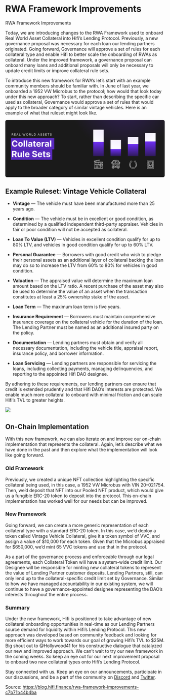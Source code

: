 
# RWA Framework Improvements

RWA Framework Improvements

Today, we are introducing changes to the RWA Framework used to onboard Real World Asset Collateral into Hifi’s Lending Protocol. Previously, a new governance proposal was necessary for each loan our lending partners originated. Going forward, Governance will approve a set of rules for each collateral type and enable Hifi to better scale the onboarding of RWAs as collateral. Under the improved framework, a governance proposal can onboard many loans and additional proposals will only be necessary to update credit limits or improve collateral rule sets.

To introduce this new framework for RWA’s let’s start with an example community members should be familiar with. In June of last year, we onboarded a 1952 VW Microbus to the protocol; how would that look today under this new approach? To start, rather than describing the specific car used as collateral, Governance would approve a set of rules that would apply to the broader category of similar vintage vehicles. Here is an example of what that ruleset might look like.

![](../images/2024-04-02_rwa-framework-improvements/1_7KZZp_cdrq6wm2eMWAc4VA.png)

## Example Ruleset: Vintage Vehicle Collateral

* **Vintage** — The vehicle must have been manufactured more than 25 years ago.

* **Condition** — The vehicle must be in excellent or good condition, as determined by a qualified independent third-party appraiser. Vehicles in fair or poor condition will not be accepted as collateral.

* **Loan To Value (LTV)** — Vehicles in excellent condition qualify for up to 80% LTV, and vehicles in good condition qualify for up to 60% LTV.

* **Personal Guarantee** — Borrowers with good credit who wish to pledge their personal assets as an additional layer of collateral backing the loan may do so to increase the LTV from 60% to 80% for vehicles in good condition.

* **Valuation** — The appraised value will determine the maximum loan amount based on the LTV ratio. A recent purchase of the asset may also be used to determine the value of an asset when the transaction constitutes at least a 25% ownership stake of the asset.

* **Loan Term** — The maximum loan term is five years.

* **Insurance Requirement** — Borrowers must maintain comprehensive insurance coverage on the collateral vehicle for the duration of the loan. The Lending Partner must be named as an additional insured party on the policy.

* **Documentation** — Lending partners must obtain and verify all necessary documentation, including the vehicle title, appraisal report, insurance policy, and borrower information.

* **Loan Servicing** — Lending partners are responsible for servicing the loans, including collecting payments, managing delinquencies, and reporting to the appointed Hifi DAO designee.

By adhering to these requirements, our lending partners can ensure that credit is extended prudently and that Hifi DAO’s interests are protected. We enable much more collateral to onboard with minimal friction and can scale Hifi’s TVL to greater heights.

![](../images/2024-04-02_rwa-framework-improvements/0_yNw3H6JwyFErBMyi)

## On-Chain Implementation

With this new framework, we can also iterate on and improve our on-chain implementation that represents the collateral. Again, let’s describe what we have done in the past and then explore what the implementation will look like going forward.

### Old Framework

Previously, we created a unique NFT collection highlighting the specific collateral being used, in this case, a 1952 VW Microbus with VIN 20–021754. Then, we’d deposit that NFT into our Pooled NFT product, which would give us a fungible ERC-20 token to deposit into the protocol. This on-chain implementation has worked well for our needs but can be improved.

### New Framework

Going forward, we can create a more generic representation of each collateral type with a standard ERC-20 token. In this case, we’d deploy a token called Vintage Vehicle Collateral, give it a token symbol of VVC, and assign a value of $10,000 for each token. Given that the Microbus appraised for $650,000, we’d mint 65 VVC tokens and use that in the protocol.

As a part of the governance process and enforceable through our legal agreements, each Collateral Token will have a system-wide credit limit. Our Designee will be responsible for minting new collateral tokens to represent the value of Lending Partner customer deposits. Lending Partners, still, can only lend up to the collateral-specific credit limit set by Governance. Similar to how we have managed accountability in our existing system, we will continue to have a governance-appointed designee representing the DAO’s interests throughout the entire process.

### Summary

Under the new framework, Hifi is positioned to take advantage of new collateral onboarding opportunities in real-time as our Lending Partners source demand for liquidity within Hifi’s Lending Protocol. This new approach was developed based on community feedback and looking for more efficient ways to work towards our goal of growing Hifi’s TVL to $25M. Big shout out to @Hollywood41 for his constructive dialogue that catalyzed our new and improved approach. We can’t wait to try our new framework in the coming weeks. So keep an eye out for our next improvement proposal to onboard two new collateral types onto Hifi’s Lending Protocol.

Stay connected with us. Keep an eye on our announcements, participate in our discussions, and be a part of the community on [Discord](https://discord.com/invite/uGxaCppKSH) and [Twitter](https://twitter.com/hififinance).


Source: https://blog.hifi.finance/rwa-framework-improvements-c7b71b44b4ba
